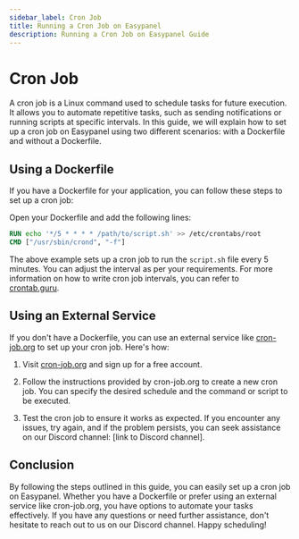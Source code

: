 ```yaml
---
sidebar_label: Cron Job
title: Running a Cron Job on Easypanel
description: Running a Cron Job on Easypanel Guide
---
```


# Cron Job

A cron job is a Linux command used to schedule tasks for future execution. It allows you to automate repetitive tasks, such as sending notifications or running scripts at specific intervals. In this guide, we will explain how to set up a cron job on Easypanel using two different scenarios: with a Dockerfile and without a Dockerfile.

## Using a Dockerfile

If you have a Dockerfile for your application, you can follow these steps to set up a cron job:

Open your Dockerfile and add the following lines:

```Dockerfile
RUN echo '*/5 * * * * /path/to/script.sh' >> /etc/crontabs/root
CMD ["/usr/sbin/crond", "-f"]
```

The above example sets up a cron job to run the `script.sh` file every 5 minutes. You can adjust the interval as per your requirements. For more information on how to write cron job intervals, you can refer to [crontab.guru](https://crontab.guru/).

## Using an External Service

If you don't have a Dockerfile, you can use an external service like [cron-job.org](https://cron-job.org/en/) to set up your cron job. Here's how:

1. Visit [cron-job.org](https://cron-job.org/en/) and sign up for a free account.

2. Follow the instructions provided by cron-job.org to create a new cron job. You can specify the desired schedule and the command or script to be executed.

3. Test the cron job to ensure it works as expected. If you encounter any issues, try again, and if the problem persists, you can seek assistance on our Discord channel: [link to Discord channel].

## Conclusion

By following the steps outlined in this guide, you can easily set up a cron job on Easypanel. Whether you have a Dockerfile or prefer using an external service like cron-job.org, you have options to automate your tasks effectively. If you have any questions or need further assistance, don't hesitate to reach out to us on our Discord channel. Happy scheduling!
